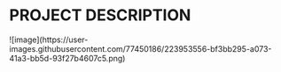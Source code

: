 <h1> PROJECT DESCRIPTION </h1>
![image](https://user-images.githubusercontent.com/77450186/223953556-bf3bb295-a073-41a3-bb5d-93f27b4607c5.png)

